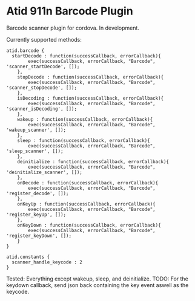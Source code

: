 # Atid 911n Barcode Plugin
Barcode scanner plugin for cordova. In development.

Currently supported methods:
```
atid.barcode {
  startDecode : function(successCallback, errorCallback){
		exec(successCallback, errorCallback, "Barcode", 'scanner_startDecode', []);
	},
	stopDecode : function(successCallback, errorCallback){
		exec(successCallback, errorCallback, "Barcode", 'scanner_stopDecode', []);
	},
	isDecoding : function(successCallback, errorCallback){
		exec(successCallback, errorCallback, "Barcode", 'scanner_isDecoding', []);
	},
	wakeup : function(successCallback, errorCallback){
		exec(successCallback, errorCallback, "Barcode", 'wakeup_scanner', []);
	},
	sleep : function(successCallback, errorCallback){
		exec(successCallback, errorCallback, "Barcode", 'sleep_scanner', []);
	},
	deinitialize : function(successCallback, errorCallback){
		exec(successCallback, errorCallback, "Barcode", 'deinitialize_scanner', []);
	},
	onDecode : function(successCallback, errorCallback){
		exec(successCallback, errorCallback, "Barcode", 'register_decode', []);
	},
	onKeyUp : function(successCallback, errorCallback){
		exec(successCallback, errorCallback, "Barcode", 'register_keyUp', []);
	},
	onKeyDown : function(successCallback, errorCallback){
		exec(successCallback, errorCallback, "Barcode", 'register_keyDown', []);
	}
}

atid.constants {
  scanner_handle_keycode : 2
}
```

Tested: Everything except wakeup, sleep, and deinitialize.
TODO: For the keydown callback, send json back containing the key event aswell as the keycode.

